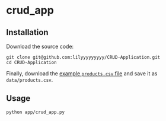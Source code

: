# crud_app


## Installation

Download the source code:

```shell
git clone git@github.com:lilyyyyyyyyy/CRUD-Application.git
cd CRUD-Application
```

Finally, download the [example `products.csv` file](https://raw.githubusercontent.com/prof-rossetti/nyu-info-2335-70-201706/master/projects/crud-app/products.csv) and save it as `data/products.csv`.

## Usage

```shell
python app/crud_app.py
```
